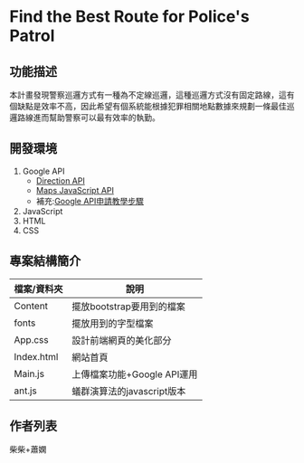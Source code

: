 # Find the Best Route for Police's Patrol
## 功能描述
本計畫發現警察巡邏方式有一種為不定線巡邏，這種巡邏方式沒有固定路線，這有個缺點是效率不高，因此希望有個系統能根據犯罪相關地點數據來規劃一條最佳巡邏路線進而幫助警察可以最有效率的執勤。
## 開發環境
1. Google API
   * [Direction API](https://icelandcheng.medium.com/%E4%BD%BF%E7%94%A8google-map-api-directions-service-%E7%8D%B2%E5%8F%96%E5%8F%8A%E9%A1%AF%E7%A4%BA%E6%9C%80%E4%BD%B3%E8%B7%AF%E5%BE%91-cf82060b90f2 "link")
   * [Maps JavaScript API](https://medium.com/front-end-augustus-study-notes/google-map-api-1-a4e794b0162f "link")
   * 補充:[Google API申請教學步驟](https://ithelp.ithome.com.tw/articles/10283037 "link")
2. JavaScript
3. HTML
4. CSS
## 專案結構簡介

|  檔案/資料夾 | 說明 |
| --------------- | --------------- |
| Content | 擺放bootstrap要用到的檔案 |
| fonts | 擺放用到的字型檔案 |
| App.css |設計前端網頁的美化部分 |
|Index.html|網站首頁|
| Main.js | 上傳檔案功能+Google API運用 |
| ant.js | 蟻群演算法的javascript版本 |
## 作者列表
柴柴+蕭嫻

